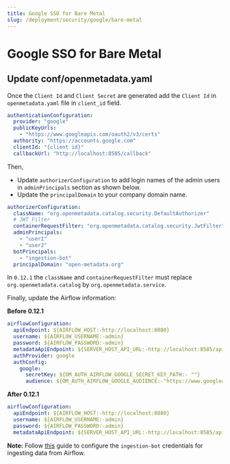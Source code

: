 ```yaml
---
title: Google SSO for Bare Metal
slug: /deployment/security/google/bare-metal
---
```


# Google SSO for Bare Metal

## Update conf/openmetadata.yaml

Once the `Client Id` and `Client Secret` are generated add the `Client Id` in `openmetadata.yaml` file in `client_id` field.

```yaml
authenticationConfiguration:
  provider: "google"
  publicKeyUrls:
    - "https://www.googleapis.com/oauth2/v3/certs"
  authority: "https://accounts.google.com"
  clientId: "{client id}"
  callbackUrl: "http://localhost:8585/callback"
```

Then, 
- Update `authorizerConfiguration` to add login names of the admin users in `adminPrincipals` section as shown below.
- Update the `principalDomain` to your company domain name.

```yaml
authorizerConfiguration:
  className: "org.openmetadata.catalog.security.DefaultAuthorizer"
  # JWT Filter
  containerRequestFilter: "org.openmetadata.catalog.security.JwtFilter"
  adminPrincipals:
    - "user1"
    - "user2"
  botPrincipals:
    - "ingestion-bot"
  principalDomain: "open-metadata.org"
```

In `0.12.1` the `className` and `containerRequestFilter` must replace `org.openmetadata.catalog` by `org.openmetadata.service`.

Finally, update the Airflow information:

**Before 0.12.1** 

```yaml
airflowConfiguration:
  apiEndpoint: ${AIRFLOW_HOST:-http://localhost:8080}
  username: ${AIRFLOW_USERNAME:-admin}
  password: ${AIRFLOW_PASSWORD:-admin}
  metadataApiEndpoint: ${SERVER_HOST_API_URL:-http://localhost:8585/api}
  authProvider: google
  authConfig:
    google:
      secretKey: ${OM_AUTH_AIRFLOW_GOOGLE_SECRET_KEY_PATH:- ""}
      audience: ${OM_AUTH_AIRFLOW_GOOGLE_AUDIENCE:-"https://www.googleapis.com/oauth2/v4/token"}
```

**After 0.12.1**

```yaml
airflowConfiguration:
  apiEndpoint: ${AIRFLOW_HOST:-http://localhost:8080}
  username: ${AIRFLOW_USERNAME:-admin}
  password: ${AIRFLOW_PASSWORD:-admin}
  metadataApiEndpoint: ${SERVER_HOST_API_URL:-http://localhost:8585/api}
```

**Note:** Follow [this](/how-to-guides/feature-configurations/bots) guide to configure the `ingestion-bot` credentials for 
ingesting data from Airflow.